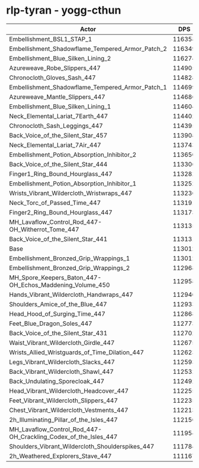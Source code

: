 # rlp-tyran - yogg-cthun
| Actor | DPS | Increase |
|---|:---:|:---:|
|Embellishment_BSL1_STAP_1|116358|2.96%|
|Embellishment_Shadowflame_Tempered_Armor_Patch_2|116349|2.95%|
|Embellishment_Blue_Silken_Lining_2|116274|2.89%|
|Azureweave_Robe_Slippers_447|114905|1.68%|
|Chronocloth_Gloves_Sash_447|114828|1.61%|
|Embellishment_Shadowflame_Tempered_Armor_Patch_1|114699|1.49%|
|Azureweave_Mantle_Slippers_447|114686|1.48%|
|Embellishment_Blue_Silken_Lining_1|114604|1.41%|
|Neck_Elemental_Lariat_7Earth_447|114402|1.23%|
|Chronocloth_Sash_Leggings_447|114395|1.22%|
|Back_Voice_of_the_Silent_Star_457|113908|0.79%|
|Neck_Elemental_Lariat_7Air_447|113743|0.65%|
|Embellishment_Potion_Absorption_Inhibitor_2|113650|0.56%|
|Back_Voice_of_the_Silent_Star_444|113306|0.26%|
|Finger1_Ring_Bound_Hourglass_447|113282|0.24%|
|Embellishment_Potion_Absorption_Inhibitor_1|113252|0.21%|
|Wrists_Vibrant_Wildercloth_Wristwraps_447|113236|0.20%|
|Neck_Torc_of_Passed_Time_447|113191|0.16%|
|Finger2_Ring_Bound_Hourglass_447|113173|0.14%|
|MH_Lavaflow_Control_Rod_447-OH_Witherrot_Tome_447|113135|0.11%|
|Back_Voice_of_the_Silent_Star_441|113131|0.11%|
|Base|113012|0.00%|
|Embellishment_Bronzed_Grip_Wrappings_1|113012|0.00%|
|Embellishment_Bronzed_Grip_Wrappings_2|112968|-0.04%|
|MH_Spore_Keepers_Baton_447-OH_Echos_Maddening_Volume_450|112958|-0.05%|
|Hands_Vibrant_Wildercloth_Handwraps_447|112946|-0.06%|
|Shoulders_Amice_of_the_Blue_447|112933|-0.07%|
|Head_Hood_of_Surging_Time_447|112868|-0.13%|
|Feet_Blue_Dragon_Soles_447|112773|-0.21%|
|Back_Voice_of_the_Silent_Star_431|112702|-0.27%|
|Waist_Vibrant_Wildercloth_Girdle_447|112675|-0.30%|
|Wrists_Allied_Wristguards_of_Time_Dilation_447|112623|-0.34%|
|Legs_Vibrant_Wildercloth_Slacks_447|112593|-0.37%|
|Back_Vibrant_Wildercloth_Shawl_447|112532|-0.42%|
|Back_Undulating_Sporecloak_447|112492|-0.46%|
|Head_Vibrant_Wildercloth_Headcover_447|112255|-0.67%|
|Feet_Vibrant_Wildercloth_Slippers_447|112235|-0.69%|
|Chest_Vibrant_Wildercloth_Vestments_447|112213|-0.71%|
|2h_Illuminating_Pillar_of_the_Isles_447|112156|-0.76%|
|MH_Lavaflow_Control_Rod_447-OH_Crackling_Codex_of_the_Isles_447|111954|-0.94%|
|Shoulders_Vibrant_Wildercloth_Shoulderspikes_447|111784|-1.09%|
|2h_Weathered_Explorers_Stave_447|111167|-1.63%|

